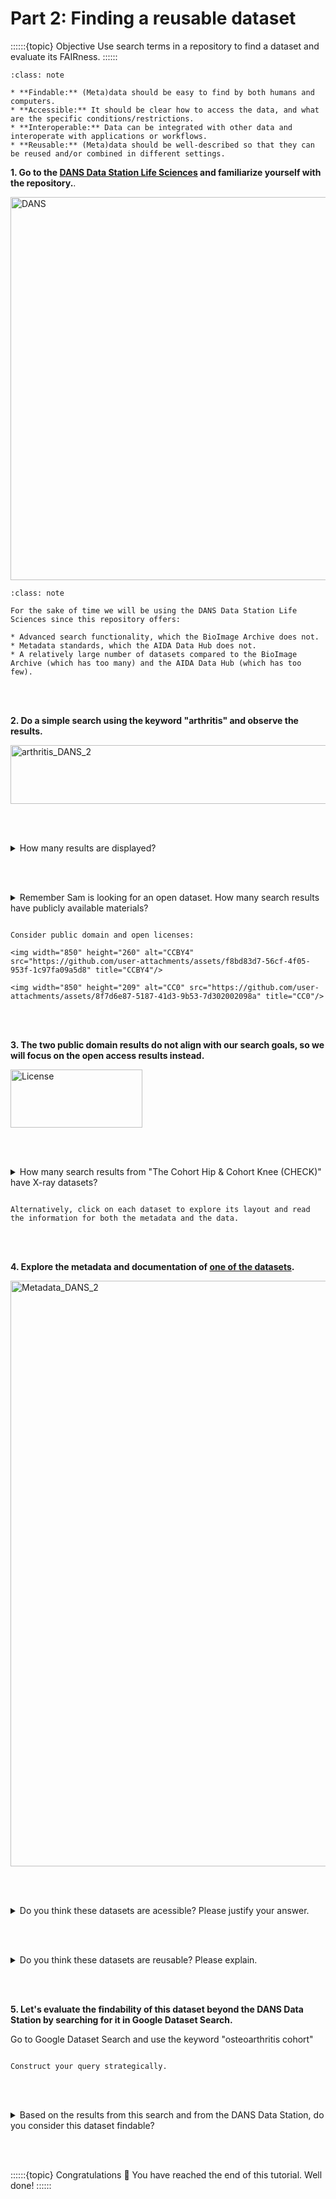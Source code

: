 # Part 2: Finding a reusable dataset

::::::{topic} Objective
Use search terms in a repository to find a dataset and evaluate its FAIRness. 
::::::

```{admonition} Remmenber the FAIR principles from the introduction: 
:class: note

* **Findable:** (Meta)data should be easy to find by both humans and computers.
* **Accessible:** It should be clear how to access the data, and what are the specific conditions/restrictions. 
* **Interoperable:** Data can be integrated with other data and interoperate with applications or workflows. 
* **Reusable:** (Meta)data should be well-described so that they can be reused and/or combined in different settings.

```

**1. Go to the [DANS Data Station Life Sciences](https://lifesciences.datastations.nl/) and familiarize yourself with the repository.**.


<img width="1067" height="613" alt="DANS" src="https://github.com/user-attachments/assets/f44aab52-bbad-468a-8f9c-f1abe51a3c01" title="Info about DANS Data Station Life Sciences in FAIRsharing"/>

```{admonition} DANS Data Station Life Sciences
:class: note

For the sake of time we will be using the DANS Data Station Life Sciences since this repository offers:

* Advanced search functionality, which the BioImage Archive does not.
* Metadata standards, which the AIDA Data Hub does not.
* A relatively large number of datasets compared to the BioImage Archive (which has too many) and the AIDA Data Hub (which has too few).
```

<br></br>

**2. Do a simple search using the keyword "arthritis" and observe the results.**

<img width="553" height="94" alt="arthritis_DANS_2" src="https://github.com/user-attachments/assets/d62a4db7-6e6f-4ce1-89d2-01a56dc98b1f" title="Keyword search"/>

<br></br>

<details>
<summary>How many results are displayed?</summary>

```
Around 73.
```
</details>

<br></br>

<details>
<summary>Remember Sam is looking for an open dataset. How many search results have publicly available materials?</summary>

```
Around 10.
```
</details>


````{hint} In the left sidebar, check under License.

Consider public domain and open licenses:

<img width="850" height="260" alt="CCBY4" src="https://github.com/user-attachments/assets/f8bd83d7-56cf-4f05-953f-1c97fa09a5d8" title="CCBY4"/>

<img width="850" height="209" alt="CC0" src="https://github.com/user-attachments/assets/8f7d6e87-5187-41d3-9b53-7d302002098a" title="CC0"/>

````

<br></br>

**3. The two public domain results do not align with our search goals, so we will focus on the open access results instead.**

<img width="211" height="93" alt="License" src="https://github.com/user-attachments/assets/e1a70825-65c7-4ee2-84bc-0ecc378f3daa" title="Select Open License"/>

<br></br>

<details>
<summary>How many search results from "The Cohort Hip & Cohort Knee (CHECK)" have X-ray datasets?</summary>

```
3 or 4. 
```
</details>


````{hint} In the left sidebar, check the keywords.

Alternatively, click on each dataset to explore its layout and read the information for both the metadata and the data.

````

<br></br>

**4. Explore the metadata and documentation of [one of the datasets](https://lifesciences.datastations.nl/dataset.xhtml?persistentId=doi:10.17026/DANS-XU3-GCAT).**

<img width="968" height="937" alt="Metadata_DANS_2" src="https://github.com/user-attachments/assets/f8e4eaec-37d6-4966-9a79-81ea78f25a8e" title="Screenshot of the Metadata"/>

<br></br>

<details>
<summary>Do you think these datasets are acessible? Please justify your answer.</summary>

```
Yes, it is clear how to access both the data and metadata, and the record includes usage conditions. 
```
</details>

<br></br>

<details>
<summary>Do you think these datasets are reusable? Please explain.</summary>

```
Records include documentation, metadata, and study descriptions detailing how the data was created, which should enable reuse by others. 
```

</details>

<br></br>

**5. Let's evaluate the findability of this dataset beyond the DANS Data Station by searching for it in Google Dataset Search.**

Go to Google Dataset Search and use the keyword "osteoarthritis cohort"

````{hint} You can use other combination of keywords and refine your search.

Construct your query strategically.

````

<br></br>

<details>
<summary>Based on the results from this search and from the DANS Data Station, do you consider this dataset findable?</summary>

```
Yes, the data is easy to find. 
```
</details>

<br></br>

::::::{topic} Congratulations 🎉
You have reached the end of this tutorial. Well done! 
::::::

<br></br>
